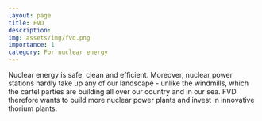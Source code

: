 ```yaml
---
layout: page
title: FVD
description: 
img: assets/img/fvd.png
importance: 1
category: For nuclear energy
---
```


Nuclear energy is safe, clean and efficient. Moreover, nuclear power stations hardly take up any of our landscape - unlike the windmills, which the cartel parties are building all over our country and in our sea. FVD therefore wants to build more nuclear power plants and invest in innovative thorium plants.
